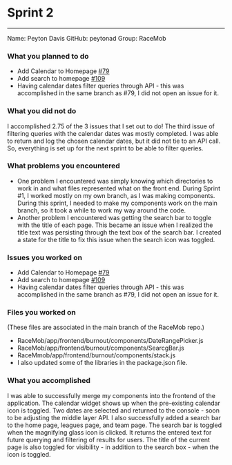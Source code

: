 # Sprint 2
---

Name: Peyton Davis 
GitHub: peytonad
Group: RaceMob

### What you planned to do
 - Add Calendar to Homepage [#79](https://github.com/utk-cs340-fall23/RaceMob/issues/79)
 - Add search to homepage [#109](https://github.com/utk-cs340-fall23/RaceMob/issues/109)
 - Having calendar dates filter queries through API - this was accomplished in the same branch as #79,
   I did not open an issue for it.

### What you did not do
I accomplished 2.75 of the 3 issues that I set out to do! The third issue of filtering queries with the
calendar dates was mostly completed. I was able to return and log the chosen calendar dates, but it
did not tie to an API call. So, everything is set up for the next sprint to be able to filter queries.

### What problems you encountered
 - One problem I encountered was simply knowing which directories to work in and what files represented
 what on the front end. During Sprint #1, I worked mostly on my own branch, as I was making components. 
 During this sprint, I needed to make my components work on the main branch, so it took a while to 
 work my way around the code. 
 - Another problem I encountered was getting the search bar to toggle with the title of each page.
 This became an issue when I realized the title text was persisting through the text box of the
 search bar. I created a state for the title to fix this issue when the search icon was toggled. 

### Issues you worked on
 - Add Calendar to Homepage [#79](https://github.com/utk-cs340-fall23/RaceMob/issues/79)
 - Add search to homepage [#109](https://github.com/utk-cs340-fall23/RaceMob/issues/109)
 - Having calendar dates filter queries through API - this was accomplished in the same branch as #79,
   I did not open an issue for it.

### Files you worked on
(These files are associated in the main branch of the RaceMob repo.)
 - RaceMob/app/frontend/burnout/components/DateRangePicker.js
 - RaceMob/app/frontend/burnout/components/SearcgBar.js
 - RaceMmob/app/frontend/burnout/components/stack.js
 - I also updated some of the libraries in the package.json file.

### What you accomplished
I was able to successfully merge my components into the frontend of the application.
The calendar widget shows up when the pre-existing calendar icon is toggled. Two dates
are selected and returned to the console - soon to be adjusting the middle layer API.
I also successfully added a search bar to the home page, leagues page, and team page.
The search bar is toggled when the magnifying glass icon is clicked. It returns the
entered text for future querying and filtering of results for users. The title of the
current page is also toggled for visibility - in addition to the search box - when the 
icon is toggled.
